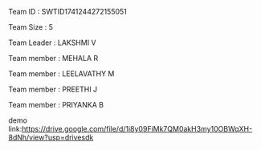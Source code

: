 Team ID : SWTID1741244272155051

Team Size : 5

Team Leader : LAKSHMI V

Team member : MEHALA R

Team member : LEELAVATHY M

Team member : PREETHI J

Team member : PRIYANKA B

demo link:https://drive.google.com/file/d/1i8y09FiMk7QM0akH3my10OBWqXH-8dNh/view?usp=drivesdk
